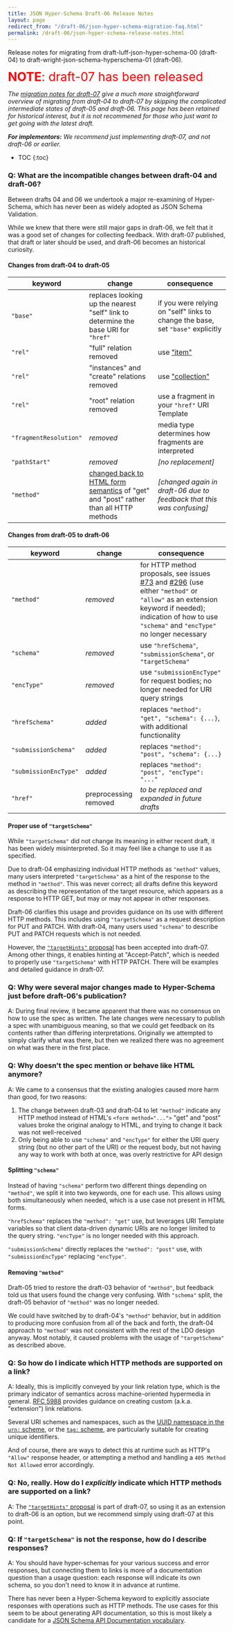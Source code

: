 ```yaml
---
title: JSON Hyper-Schema Draft-06 Release Notes
layout: page
redirect_from: "/draft-06/json-hyper-schema-migration-faq.html"
permalink: /draft-06/json-hyper-schema-release-notes.html
---
```


Release notes for migrating from draft-luff-json-hyper-schema-00 (draft-04) to draft-wright-json-schema-hyperschema-01 (draft-06).

<span style="color: red; font-size: 200%">**NOTE**: draft-07 has been released</span>

_The [migration notes for draft-07](../draft-07/json-hyper-schema-release-notes.html) give a much more straightforward overview of migrating from draft-04 to draft-07 by skipping the complicated intermediate states of draft-05 and draft-06.  This page has been retained for historical interest, but it is not recommened for those who just want to get going with the latest draft._

_**For implementors:** We recommend just implementing draft-07, and not draft-06 or earlier._

* TOC
{:toc}

### Q: What are the incompatible changes between draft-04 and draft-06?

Between drafts 04 and 06 we undertook a major re-examining of Hyper-Schema, which has never been as widely adopted as JSON Schema Validation.

While we knew that there were still major gaps in draft-06, we felt that it was a good set of changes for collecting feedback.  With draft-07 published, that draft or later should be used, and draft-06 becomes an historical curiosity.

#### Changes from draft-04 to draft-05

keyword | change | consequence
---- | ---- | ----
`"base"` | replaces looking up the nearest "self" link to determine the base URI for `"href"` | if you were relying on "self" links to change the base, set `"base"` explicitly
`"rel"` | "full" relation removed | use ["item"](https://github.com/json-schema-org/json-schema-spec/issues/295)
`"rel"` | "instances" and "create" relations removed | use ["collection"](https://github.com/json-schema-org/json-schema-spec/issues/295)
`"rel"` | "root" relation removed | use a fragment in your `"href"` URI Template
`"fragmentResolution"` | *removed* | media type determines how fragments are interpreted
`"pathStart"` | *removed* | *[no replacement]*
`"method"` | [changed back to HTML form semantics](https://tools.ietf.org/html/draft-zyp-json-schema-03#section-6.1.1.4.1) of "get" and "post" rather than all HTTP methods | *[changed again in draft-06 due to feedback that this was confusing]*

#### Changes from draft-05 to draft-06

keyword | change | consequence
---- | ---- | ----
`"method"` | *removed* | for HTTP method proposals, see issues [#73](https://github.com/json-schema-org/json-schema-spec/issues/73) and [#296](https://github.com/json-schema-org/json-schema-spec/issues/296) (use either `"method"` or `"allow"` as an extension keyword if needed); indication of how to use `"schema"` and `"encType"` no longer necessary
`"schema"` | *removed* | use `"hrefSchema"`, `"submissionSchema"`,  or `"targetSchema"` |
`"encType"` | *removed* | use `"submissionEncType"` for request bodies; no longer needed for URI query strings
`"hrefSchema"` | *added* | replaces `"method": "get", "schema": {...}`, with additional functionality |
`"submissionSchema"` | *added* | replaces `"method": "post", "schema": {...}`
`"submissionEncType"` | *added* | replaces `"method": "post", "encType": "..."`
`"href"` | preprocessing removed | *to be replaced and expanded in future drafts*

#### Proper use of `"targetSchema"`

While `"targetSchema"` did not change its meaning in either recent draft, it has been widely misinterpreted.  So it may feel like a change to use it as specified.

Due to draft-04 emphasizing individual HTTP methods as `"method"` values, many users interpreted `"targetSchema"` as a hint of the response to the method in `"method"`.  This was never correct; all drafts define this keyword as describing the representation of the target resource, which appears as a response to HTTP GET, but may or may not appear in other responses.

Draft-06 clarifies this usage and provides guidance on its use with different HTTP methods.  This includes using `"targetSchema"` as a request description for PUT and PATCH.  With draft-04, many users used `"schema"` to describe PUT and PATCH requests which is not needed.

However, the [`"targetHints"` proposal](https://github.com/json-schema-org/json-schema-spec/issues/296) has been accepted into draft-07.  Among other things, it enables hinting at "Accept-Patch", which is needed to properly use `"targetSchema"` with HTTP PATCH.  There will be examples and detailed guidance in draft-07.

### Q: Why were several major changes made to Hyper-Schema just before draft-06's publication?

A: During final review, it became apparent that there was no consensus on how to use the spec as written.  The late changes were necessary to publish a spec with unambiguous meaning, so that we could get feedback on its contents rather than differing interpretations.  Originally we attempted to simply clarify what was there, but then we realized there was no agreement on what was there in the first place.

### Q: Why doesn't the spec mention or behave like HTML anymore?

A: We came to a consensus that the existing analogies caused more harm than good, for two reasons:

1. The change between draft-03 and draft-04 to let `"method"` indicate any HTTP method instead of HTML's `<form method="...">` "get" and "post" values broke the original analogy to HTML, and trying to change it back was not well-received
2. Only being able to use `"schema"` and `"encType"` for either the URI query string (but no other part of the URI) or the request body, but not having any way to work with both at once, was overly restrictive for API design

#### Splitting `"schema"`

Instead of having `"schema"` perform two different things depending on `"method"`, we split it into two keywords, one for each use.  This allows using both simultaneously when needed, which is a use case not present in HTML forms.

`"hrefSchema"` replaces the `"method": "get"` use, but leverages URI Template variables so that client data-driven dynamic  URIs are no longer limited to the query string.  `"encType"` is no longer needed with this approach.

`"submissionSchema"` directly replaces the `"method": "post"` use, with `"submissionEncType"` replacing `"encType"`.

#### Removing `"method"`

Draft-05 tried to restore the draft-03 behavior of `"method"`, but feedback told us that users found the change very confusing.  With `"schema"` split, the draft-05 behavior of `"method"` was no longer needed.

We could have switched by to draft-04's `"method"` behavior, but in addition to producing more confusion from all of the back and forth, the draft-04 approach to `"method"` was not consistent with the rest of the LDO design anyway.  Most notably, it caused problems with the usage of `"targetSchema"` as described above.

### Q: So how do I indicate which HTTP methods are supported on a link?

A: Ideally, this is implicitly conveyed by your link relation type, which is the primary indicator of semantics across machine-oriented hypermedia in general.  [RFC 5988](https://tools.ietf.org/html/rfc5988) provides guidance on creating custom (a.k.a. "extension") link relations.

Several URI schemes and namespaces, such as the [UUID namespace in the `urn:` scheme](https://tools.ietf.org/html/rfc4122), or the [`tag:` scheme](https://tools.ietf.org/html/rfc4151), are particularly suitable for creating unique identifiers.

And of course, there are ways to detect this at runtime such as HTTP's `"Allow"` response header, or attempting a method and handling a `405 Method Not Allowed` error accordingly.

### Q: No, really. How do I _explicitly_ indicate which HTTP methods are supported on a link?

A: The [`"targetHints"` proposal](https://github.com/json-schema-org/json-schema-spec/issues/296) is part of draft-07, so using it as an extension to draft-06 is an option, but we recommend simply using draft-07 at this point.

### Q: If `"targetSchema"` is not the response, how do I describe responses?

A: You should have hyper-schemas for your various success and error responses, but connecting them to links is more of a documentation question than a usage question: each response will indicate its own schema, so you don't need to know it in advance at runtime.

There has never been a Hyper-Schema keyword to explicitly associate responses with operations such as HTTP methods.  The use cases for this seem to be about generating API documentation, so this is most likely a candidate for a [JSON Schema API Documentation vocabulary](https://github.com/json-schema-org/json-schema-vocabularies/issues/1).
